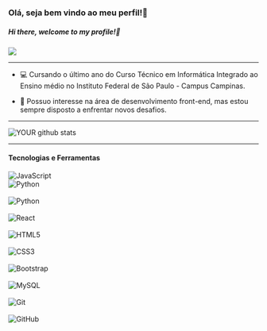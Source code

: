 ### Olá, seja bem vindo ao meu perfil!👋

##### Hi there, welcome to my profile!👋

[<img src="https://img.shields.io/badge/LinkedIn-0077B5?style=for-the-badge&logo=linkedin&logoColor=white" />](https://www.linkedin.com/in/rafael-almeida-998608192/)

____________________________________________________

- 💻 Cursando o último ano do Curso Técnico em Informática Integrado ao Ensino médio no Instituto Federal de São Paulo - Campus Campinas.

- 🎯 Possuo interesse na área de desenvolvimento front-end, mas estou sempre disposto a enfrentar novos desafios.

_______________________________________________

![YOUR github stats](https://github-readme-stats.vercel.app/api?username=Rafael1302&theme=dark&show_icons=true) 

____________

#### Tecnologias e Ferramentas

![JavaScript](https://img.shields.io/badge/-JavaScript-black?style=flat-square&logo=javascript) <br /> 
![Python](https://img.shields.io/badge/%20%20%20%20-C-black) <br />  
![Python](https://img.shields.io/badge/-Python-black?style=flat-square&logo=Python) <br />  
![React](https://img.shields.io/badge/-React-black?style=flat-square&logo=react) <br />  
![HTML5](https://img.shields.io/badge/-HTML5-E34F26?style=flat-square&logo=html5&logoColor=white) <br />  
![CSS3](https://img.shields.io/badge/-CSS3-1572B6?style=flat-square&logo=css3) <br />  
![Bootstrap](https://img.shields.io/badge/-Bootstrap-563D7C?style=flat-square&logo=bootstrap) <br />  
![MySQL](https://img.shields.io/badge/-MySQL-black?style=flat-square&logo=mysql) <br />  
![Git](https://img.shields.io/badge/-Git-black?style=flat-square&logo=git) <br />  
![GitHub](https://img.shields.io/badge/-GitHub-181717?style=flat-square&logo=github)


